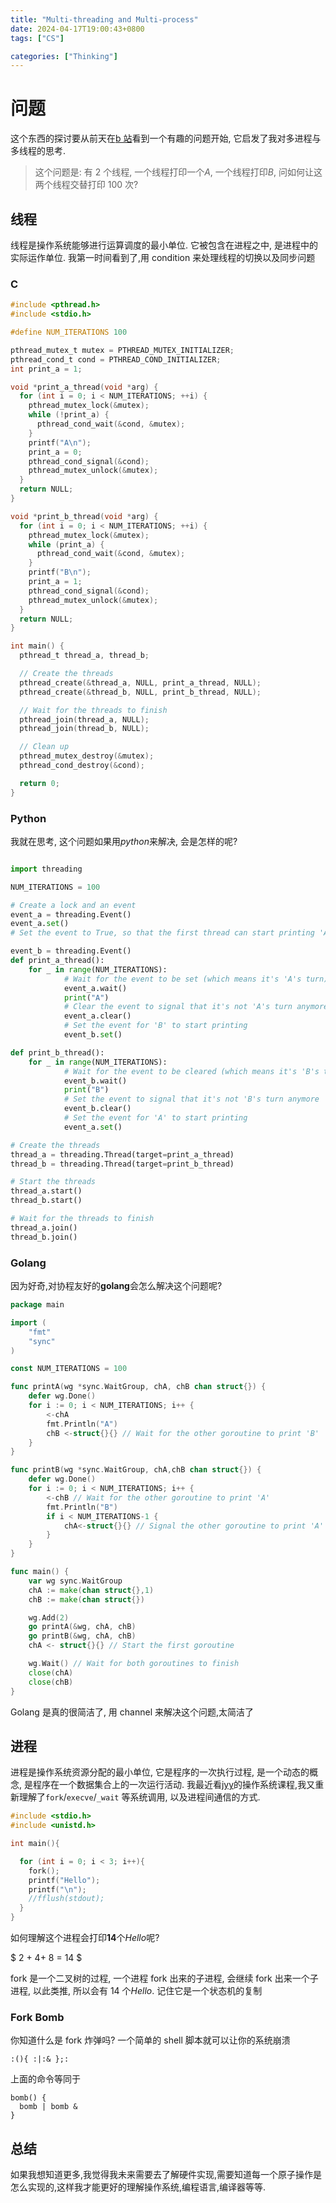 ```yaml
---
title: "Multi-threading and Multi-process"
date: 2024-04-17T19:00:43+0800
tags: ["CS"]

categories: ["Thinking"]
---
```


# 问题

这个东西的探讨要从前天在[b 站](https://www.bilibili.com/video/BV1ez421C7Fz)看到一个有趣的问题开始,
它启发了我对多进程与多线程的思考.

> 这个问题是: 有 2 个线程, 一个线程打印一个*A*, 一个线程打印*B*, 问如何让这两个线程交替打印 100 次?

## 线程

线程是操作系统能够进行运算调度的最小单位. 它被包含在进程之中, 是进程中的实际运作单位.
我第一时间看到了,用 condition 来处理线程的切换以及同步问题

### C

```c
#include <pthread.h>
#include <stdio.h>

#define NUM_ITERATIONS 100

pthread_mutex_t mutex = PTHREAD_MUTEX_INITIALIZER;
pthread_cond_t cond = PTHREAD_COND_INITIALIZER;
int print_a = 1;

void *print_a_thread(void *arg) {
  for (int i = 0; i < NUM_ITERATIONS; ++i) {
    pthread_mutex_lock(&mutex);
    while (!print_a) {
      pthread_cond_wait(&cond, &mutex);
    }
    printf("A\n");
    print_a = 0;
    pthread_cond_signal(&cond);
    pthread_mutex_unlock(&mutex);
  }
  return NULL;
}

void *print_b_thread(void *arg) {
  for (int i = 0; i < NUM_ITERATIONS; ++i) {
    pthread_mutex_lock(&mutex);
    while (print_a) {
      pthread_cond_wait(&cond, &mutex);
    }
    printf("B\n");
    print_a = 1;
    pthread_cond_signal(&cond);
    pthread_mutex_unlock(&mutex);
  }
  return NULL;
}

int main() {
  pthread_t thread_a, thread_b;

  // Create the threads
  pthread_create(&thread_a, NULL, print_a_thread, NULL);
  pthread_create(&thread_b, NULL, print_b_thread, NULL);

  // Wait for the threads to finish
  pthread_join(thread_a, NULL);
  pthread_join(thread_b, NULL);

  // Clean up
  pthread_mutex_destroy(&mutex);
  pthread_cond_destroy(&cond);

  return 0;
}
```

### Python

我就在思考, 这个问题如果用*python*来解决, 会是怎样的呢?

```python

import threading

NUM_ITERATIONS = 100

# Create a lock and an event
event_a = threading.Event()
event_a.set()
# Set the event to True, so that the first thread can start printing 'A'

event_b = threading.Event()
def print_a_thread():
    for _ in range(NUM_ITERATIONS):
            # Wait for the event to be set (which means it's 'A's turn)
            event_a.wait()
            print("A")
            # Clear the event to signal that it's not 'A's turn anymore
            event_a.clear()
            # Set the event for 'B' to start printing
            event_b.set()

def print_b_thread():
    for _ in range(NUM_ITERATIONS):
            # Wait for the event to be cleared (which means it's 'B's turn)
            event_b.wait()
            print("B")
            # Set the event to signal that it's not 'B's turn anymore
            event_b.clear()
            # Set the event for 'A' to start printing
            event_a.set()

# Create the threads
thread_a = threading.Thread(target=print_a_thread)
thread_b = threading.Thread(target=print_b_thread)

# Start the threads
thread_a.start()
thread_b.start()

# Wait for the threads to finish
thread_a.join()
thread_b.join()

```

### Golang

因为好奇,对协程友好的**golang**会怎么解决这个问题呢?

```go
package main

import (
	"fmt"
	"sync"
)

const NUM_ITERATIONS = 100

func printA(wg *sync.WaitGroup, chA, chB chan struct{}) {
	defer wg.Done()
	for i := 0; i < NUM_ITERATIONS; i++ {
		<-chA
		fmt.Println("A")
		chB <-struct{}{} // Wait for the other goroutine to print 'B'
	}
}

func printB(wg *sync.WaitGroup, chA,chB chan struct{}) {
	defer wg.Done()
	for i := 0; i < NUM_ITERATIONS; i++ {
		<-chB // Wait for the other goroutine to print 'A'
		fmt.Println("B")
		if i < NUM_ITERATIONS-1 {
			chA<-struct{}{} // Signal the other goroutine to print 'A'
		}
	}
}

func main() {
	var wg sync.WaitGroup
	chA := make(chan struct{},1)
	chB := make(chan struct{})

	wg.Add(2)
	go printA(&wg, chA, chB)
	go printB(&wg, chA, chB)
	chA <- struct{}{} // Start the first goroutine

	wg.Wait() // Wait for both goroutines to finish
	close(chA)
	close(chB)
}
```

Golang 是真的很简洁了, 用 channel 来解决这个问题,太简洁了

## 进程

进程是操作系统资源分配的最小单位, 它是程序的一次执行过程, 是一个动态的概念, 是程序在一个数据集合上的一次运行活动.
我最近看[jyy](https://jyywiki.cn/OS/2024/lect14.md)的操作系统课程,我又重新理解了`fork`/`execve`/`_wait` 等系统调用, 以及进程间通信的方式.

```c
#include <stdio.h>
#include <unistd.h>

int main(){

  for (int i = 0; i < 3; i++){
    fork();
    printf("Hello");
    printf("\n");
    //fflush(stdout);
  }
}

```

如何理解这个进程会打印**14**个*Hello*呢?

$ 2 + 4+ 8 = 14 $

fork 是一个二叉树的过程, 一个进程 fork 出来的子进程, 会继续 fork 出来一个子进程, 以此类推, 所以会有 14 个*Hello*.
记住它是一个状态机的复制

### Fork Bomb

你知道什么是 fork 炸弹吗? 一个简单的 shell 脚本就可以让你的系统崩溃

```shell
:(){ :|:& };:
```

上面的命令等同于

```shell
bomb() {
  bomb | bomb &
}
```

## 总结

如果我想知道更多,我觉得我未来需要去了解硬件实现,需要知道每一个原子操作是怎么实现的,这样我才能更好的理解操作系统,编程语言,编译器等等.
